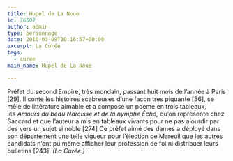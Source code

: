 ```yaml
---
title: Hupel de La Noue
id: 76607
author: admin
type: personnage
date: 2010-03-09T10:16:57+00:00
excerpt: La Curée
tags:
  - curee
main_name: Hupel de La Noue

---
```

Préfet du second Empire, très mondain, passant huit mois de l&rsquo;année à Paris [29]. Il conte les histoires scabreuses d&rsquo;une façon très piquante [36], se mêle de littérature aimable et a composé un poème en trois tableaux, les _Amours du beau Narcisse et de la nymphe Écho,_ qu&rsquo;on représente chez Saccard et que l&rsquo;auteur a mis en tableaux vivants pour ne pas alourdir par des vers un sujet si noble [274] Ce préfet aimé des dames a déployé dans son département une telle vigueur pour l&rsquo;élection de Mareuil que les autres candidats n&rsquo;ont pu même afficher leur profession de foi ni distribuer leurs bulletins [243]. _(La Curée.)_